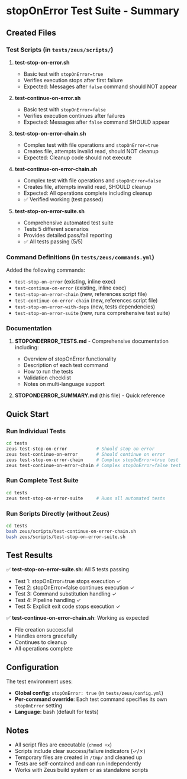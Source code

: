 # stopOnError Test Suite - Summary

## Created Files

### Test Scripts (in `tests/zeus/scripts/`)

1. **test-stop-on-error.sh**
   - Basic test with `stopOnError=true`
   - Verifies execution stops after first failure
   - Expected: Messages after `false` command should NOT appear

2. **test-continue-on-error.sh**
   - Basic test with `stopOnError=false`
   - Verifies execution continues after failures
   - Expected: Messages after `false` command SHOULD appear

3. **test-stop-on-error-chain.sh**
   - Complex test with file operations and `stopOnError=true`
   - Creates file, attempts invalid read, should NOT cleanup
   - Expected: Cleanup code should not execute

4. **test-continue-on-error-chain.sh**
   - Complex test with file operations and `stopOnError=false`
   - Creates file, attempts invalid read, SHOULD cleanup
   - Expected: All operations complete including cleanup
   - ✅ Verified working (test passed)

5. **test-stop-on-error-suite.sh**
   - Comprehensive automated test suite
   - Tests 5 different scenarios
   - Provides detailed pass/fail reporting
   - ✅ All tests passing (5/5)

### Command Definitions (in `tests/zeus/commands.yml`)

Added the following commands:

- `test-stop-on-error` (existing, inline exec)
- `test-continue-on-error` (existing, inline exec)
- `test-stop-on-error-chain` (new, references script file)
- `test-continue-on-error-chain` (new, references script file)
- `test-stop-on-error-with-deps` (new, tests dependencies)
- `test-stop-on-error-suite` (new, runs comprehensive test suite)

### Documentation

1. **STOPONDERROR_TESTS.md** - Comprehensive documentation including:
   - Overview of stopOnError functionality
   - Description of each test command
   - How to run the tests
   - Validation checklist
   - Notes on multi-language support

2. **STOPONDERROR_SUMMARY.md** (this file) - Quick reference

## Quick Start

### Run Individual Tests
```bash
cd tests
zeus test-stop-on-error           # Should stop on error
zeus test-continue-on-error       # Should continue on error
zeus test-stop-on-error-chain     # Complex stopOnError=true test
zeus test-continue-on-error-chain # Complex stopOnError=false test
```

### Run Complete Test Suite
```bash
cd tests
zeus test-stop-on-error-suite     # Runs all automated tests
```

### Run Scripts Directly (without Zeus)
```bash
cd tests
bash zeus/scripts/test-continue-on-error-chain.sh
bash zeus/scripts/test-stop-on-error-suite.sh
```

## Test Results

✅ **test-stop-on-error-suite.sh**: All 5 tests passing
- Test 1: stopOnError=true stops execution ✓
- Test 2: stopOnError=false continues execution ✓
- Test 3: Command substitution handling ✓
- Test 4: Pipeline handling ✓
- Test 5: Explicit exit code stops execution ✓

✅ **test-continue-on-error-chain.sh**: Working as expected
- File creation successful
- Handles errors gracefully
- Continues to cleanup
- All operations complete

## Configuration

The test environment uses:
- **Global config**: `stopOnError: true` (in `tests/zeus/config.yml`)
- **Per-command override**: Each test command specifies its own `stopOnError` setting
- **Language**: bash (default for tests)

## Notes

- All script files are executable (`chmod +x`)
- Scripts include clear success/failure indicators (✓/✗)
- Temporary files are created in `/tmp/` and cleaned up
- Tests are self-contained and can run independently
- Works with Zeus build system or as standalone scripts

